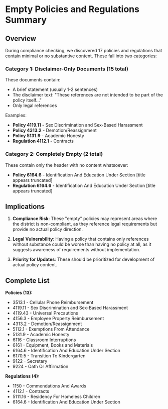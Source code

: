 # Empty Policies and Regulations Summary

## Overview

During compliance checking, we discovered 17 policies and regulations that contain minimal or no substantive content. These fall into two categories:

### Category 1: Disclaimer-Only Documents (15 total)
These documents contain:
- A brief statement (usually 1-2 sentences)
- The disclaimer text: "These references are not intended to be part of the policy itself..."
- Only legal references

Examples:
- **Policy 4119.11** - Sex Discrimination and Sex-Based Harassment
- **Policy 4313.2** - Demotion/Reassignment  
- **Policy 5131.9** - Academic Honesty
- **Regulation 4112.1** - Contracts

### Category 2: Completely Empty (2 total)
These contain only the header with no content whatsoever:
- **Policy 6164.6** - Identification And Education Under Section [title appears truncated]
- **Regulation 6164.6** - Identification And Education Under Section [title appears truncated]

## Implications

1. **Compliance Risk**: These "empty" policies may represent areas where the district is non-compliant, as they reference legal requirements but provide no actual policy direction.

2. **Legal Vulnerability**: Having a policy that contains only references without substance could be worse than having no policy at all, as it suggests awareness of requirements without implementation.

3. **Priority for Updates**: These should be prioritized for development of actual policy content.

## Complete List

**Policies (13):**
- 3513.1 - Cellular Phone Reimbursement
- 4119.11 - Sex Discrimination and Sex-Based Harassment
- 4119.43 - Universal Precautions
- 4156.3 - Employee Property Reimbursement
- 4313.2 - Demotion/Reassignment
- 5112.1 - Exemptions From Attendance
- 5131.9 - Academic Honesty
- 6116 - Classroom Interruptions
- 6161 - Equipment, Books and Materials
- 6164.6 - Identification And Education Under Section
- 6170.5 - Transition To Kindergarten
- 9122 - Secretary
- 9224 - Oath Or Affirmation

**Regulations (4):**
- 1150 - Commendations And Awards
- 4112.1 - Contracts
- 5111.16 - Residency For Homeless Children
- 6164.6 - Identification And Education Under Section